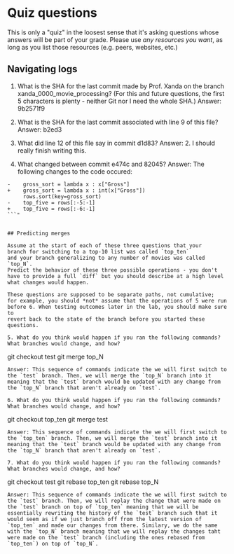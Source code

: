 # Quiz questions

This is only a "quiz" in the loosest sense that it's asking questions whose
answers will be part of your grade. Please use *any resources you want*, as
long as you list those resources (e.g. peers, websites, etc.)

## Navigating logs

1. What is the SHA for the last commit made by Prof. Xanda on the branch
xanda_0000_movie_processing?
(For this and future questions, the first 5 characters is plenty - neither
Git nor I need the whole SHA.)
Answer: 9b2571f9

2. What is the SHA for the last commit associated with line 9 of this file?
Answer: b2ed3

3. What did line 12 of this file say in commit d1d83?
Answer: 2. I should really finish writing this.

4. What changed between commit e474c and 82045?
Answer: The following changes to the code occured:
```
-    gross_sort = lambda x : x["Gross"]
+    gross_sort = lambda x : int(x["Gross"])
     rows.sort(key=gross_sort)
-    top_five = rows[:-5:-1]
+    top_five = rows[:-6:-1]
```"


## Predicting merges

Assume at the start of each of these three questions that your
branch for switching to a top-10 list was called `top_ten`
and your branch generalizing to any number of movies was called `top_N`.
Predict the behavior of these three possible operations - you don't
have to provide a full `diff` but you should describe at a high level
what changes would happen.

These questions are supposed to be separate paths, not cumulative;
for example, you should *not* assume that the operations of 5 were run
before 6. When testing outcomes later in the lab, you should make sure to
revert back to the state of the branch before you started these questions.

5. What do you think would happen if you ran the following commands?
What branches would change, and how?
```
git checkout test
git merge top_N
```
Answer: This sequence of commands indicate the we will first switch to the `test` branch. Then, we will merge the `top_N` branch into it meaning that the `test` branch would be updated with any change from the `top_N` branch that aren't already on `test`.

6. What do you think would happen if you ran the following commands?
What branches would change, and how?
```
git checkout top_ten
git merge test
```
Answer: This sequence of commands indicate the we will first switch to the `top_ten` branch. Then, we will merge the `test` branch into it meaning that the `test` branch would be updated with any change from the `top_N` branch that aren't already on `test`.

7. What do you think would happen if you ran the following commands?
What branches would change, and how?
```
git checkout test
git rebase top_ten
git rebase top_N
```
Answer: This sequence of commands indicate the we will first switch to the `test` branch. Then, we will replay the change that were made on the `test` branch on top of `top_ten` meaning that we will be essentially rewriting the history of the `test` branch such that it would seem as if we just branch off from the latest version of `top_ten` and made our changes from there. Similary, we do the same with the `top_N` branch meaning that we will replay the changes taht were made on the `test` branch (including the ones rebased from `top_ten`) on top of `top_N`.